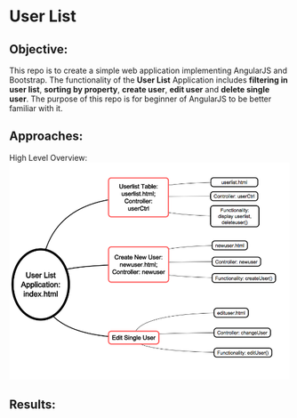 # User List

## Objective:

This repo is to create a simple web application implementing AngularJS and Bootstrap. The functionality of the **User List** Application includes **filtering in user list**, **sorting by property**, **create user**, **edit user** and **delete single user**. The purpose of this repo is for beginner of AngularJS to be better familiar with it.

## Approaches:
High Level Overview:
![highlevel](img/highlevel.png)


## Results:
